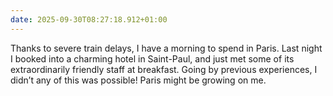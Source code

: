 ```yaml
---
date: 2025-09-30T08:27:18.912+01:00
---
```


Thanks to severe train delays, I have a morning to spend in Paris. Last night I booked into a charming hotel in Saint-Paul, and just met some of its extraordinarily friendly staff at breakfast. Going by previous experiences, I didn’t any of this was possible! Paris might be growing on me.

